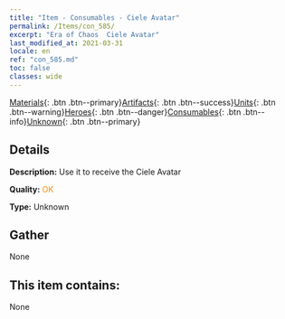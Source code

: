```yaml
---
title: "Item - Consumables - Ciele Avatar"
permalink: /Items/con_585/
excerpt: "Era of Chaos  Ciele Avatar"
last_modified_at: 2021-03-31
locale: en
ref: "con_585.md"
toc: false
classes: wide
---
```

 [Materials](/Items/){: .btn .btn--primary}[Artifacts](/Items/Artifacts/){: .btn .btn--success}[Units](/Items/Units/){: .btn .btn--warning}[Heroes](/Items/Heroes/){: .btn .btn--danger}[Consumables](/Items/Consumables/){: .btn .btn--info}[Unknown](/Items/Unknown/){: .btn .btn--primary}

## Details
 **Description:** Use it to receive the Ciele Avatar

 **Quality:** <span style="color: #FF8C00">OK</span>

 **Type:** Unknown

## Gather

  None

## This item contains:

  None

